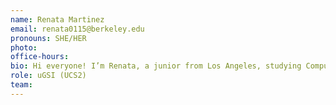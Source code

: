 ```yaml
---
name: Renata Martinez
email: renata0115@berkeley.edu
pronouns: SHE/HER
photo: 
office-hours: 
bio: Hi everyone! I’m Renata, a junior from Los Angeles, studying Computer Science and Data Science and in my free time, I’ve recently been enjoying playing pickleball and dancing. I’m so excited to meet all of you and I hope you all enjoy Data 8 as much as I did!
role: uGSI (UCS2)
team: 
---
```


